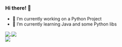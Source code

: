 ### Hi there! 👋


- 🔭 I’m currently working on a Python Project
- 🌱 I’m currently learning Java and some Python libs
<div>
<a href="https://github.com/Cassio-Neves/github-readme-stats">
  <img align="center" src="https://github-readme-stats.vercel.app/api?username=Cassio-Neves&theme=synthwave&show_icons=true&count_private=true"/>
</a>
<a href="https://github.com/anuraghazra/convoychat">
  <img align="center" src="https://github-readme-stats.vercel.app/api/top-langs/?username=Cassio-Neves&theme=synthwave"/>
</a>
</div>

<div>
<a href="https://www.linkedin.com/in/cassio-neves-86539b23b/" target="_blank"><img src="https://img.shields.io/badge/LinkedIn-0077B5?style=for-the-badge&logo=linkedin&logoColor=white">
  
  
</div>

